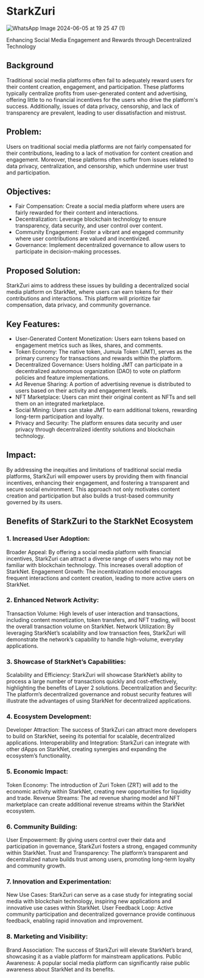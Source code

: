 # StarkZuri
![WhatsApp Image 2024-06-05 at 19 25 47 (1)](https://github.com/Felabs1/StarkZuri/assets/92982964/42080aa7-d2d9-464d-9b0a-f49532d311f5)

Enhancing Social Media Engagement and Rewards through Decentralized Technology

## Background
Traditional social media platforms often fail to adequately reward users for their content creation, engagement, and participation. These platforms typically centralize profits from user-generated content and advertising, offering little to no financial incentives for the users who drive the platform's success. Additionally, issues of data privacy, censorship, and lack of transparency are prevalent, leading to user dissatisfaction and mistrust.

## Problem:
Users on traditional social media platforms are not fairly compensated for their contributions, leading to a lack of motivation for content creation and engagement. Moreover, these platforms often suffer from issues related to data privacy, centralization, and censorship, which undermine user trust and participation.

## Objectives:

- Fair Compensation: Create a social media platform where users are fairly rewarded for their content and interactions.
- Decentralization: Leverage blockchain technology to ensure transparency, data security, and user control over content.
- Community Engagement: Foster a vibrant and engaged community where user contributions are valued and incentivized.
- Governance: Implement decentralized governance to allow users to participate in decision-making processes.

## Proposed Solution:
StarkZuri aims to address these issues by building a decentralized social media platform on StarkNet, where users can earn tokens for their contributions and interactions. This platform will prioritize fair compensation, data privacy, and community governance.

## Key Features:

- User-Generated Content Monetization: Users earn tokens based on engagement metrics such as likes, shares, and comments.
- Token Economy: The native token, Jumuia Token (JMT), serves as the primary currency for transactions and rewards within the platform.
- Decentralized Governance: Users holding JMT can participate in a decentralized autonomous organization (DAO) to vote on platform policies and feature implementations.
- Ad Revenue Sharing: A portion of advertising revenue is distributed to users based on their activity and engagement levels.
- NFT Marketplace: Users can mint their original content as NFTs and sell them on an integrated marketplace.
- Social Mining: Users can stake JMT to earn additional tokens, rewarding long-term participation and loyalty.
- Privacy and Security: The platform ensures data security and user privacy through decentralized identity solutions and blockchain technology.

## Impact:
By addressing the inequities and limitations of traditional social media platforms, StarkZuri will empower users by providing them with financial incentives, enhancing their engagement, and fostering a transparent and secure social environment. This approach not only motivates content creation and participation but also builds a trust-based community governed by its users.

## Benefits of StarkZuri to the StarkNet Ecosystem
### 1. Increased User Adoption:

Broader Appeal: By offering a social media platform with financial incentives, StarkZuri can attract a diverse range of users who may not be familiar with blockchain technology. This increases overall adoption of StarkNet.
Engagement Growth: The incentivization model encourages frequent interactions and content creation, leading to more active users on StarkNet.

### 2. Enhanced Network Activity:

Transaction Volume: High levels of user interaction and transactions, including content monetization, token transfers, and NFT trading, will boost the overall transaction volume on StarkNet.
Network Utilization: By leveraging StarkNet’s scalability and low transaction fees, StarkZuri will demonstrate the network’s capability to handle high-volume, everyday applications.


### 3. Showcase of StarkNet’s Capabilities:

Scalability and Efficiency: StarkZuri will showcase StarkNet’s ability to process a large number of transactions quickly and cost-effectively, highlighting the benefits of Layer 2 solutions.
Decentralization and Security: The platform’s decentralized governance and robust security features will illustrate the advantages of using StarkNet for decentralized applications.


### 4. Ecosystem Development:

Developer Attraction: The success of StarkZuri can attract more developers to build on StarkNet, seeing its potential for scalable, decentralized applications.
Interoperability and Integration: StarkZuri can integrate with other dApps on StarkNet, creating synergies and expanding the ecosystem’s functionality.


### 5. Economic Impact:

Token Economy: The introduction of Zuri Token (ZRT) will add to the economic activity within StarkNet, creating new opportunities for liquidity and trade.
Revenue Streams: The ad revenue sharing model and NFT marketplace can create additional revenue streams within the StarkNet ecosystem.

### 6. Community Building:

User Empowerment: By giving users control over their data and participation in governance, StarkZuri fosters a strong, engaged community within StarkNet.
Trust and Transparency: The platform’s transparent and decentralized nature builds trust among users, promoting long-term loyalty and community growth.

### 7. Innovation and Experimentation:

New Use Cases: StarkZuri can serve as a case study for integrating social media with blockchain technology, inspiring new applications and innovative use cases within StarkNet.
User Feedback Loop: Active community participation and decentralized governance provide continuous feedback, enabling rapid innovation and improvement.

### 8. Marketing and Visibility:

Brand Association: The success of StarkZuri will elevate StarkNet’s brand, showcasing it as a viable platform for mainstream applications.
Public Awareness: A popular social media platform can significantly raise public awareness about StarkNet and its benefits.
